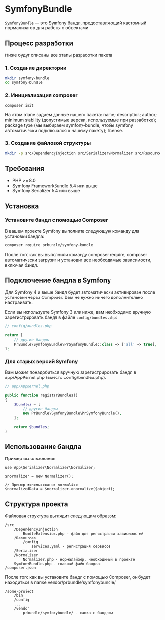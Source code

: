 # SymfonyBundle

`SymfonyBundle` — это Symfony бандл, предоставляющий кастомный нормализатор для работы с объектами

## Процесс разработки

Ниже будут описаны все этапы разработки пакета

### 1. Создание директории

```bash
mkdir symfony-bundle
cd symfony-bundle
```

### 2. Инициализация composer

```bash
composer init
```

На этом этапе задаем данные нашего пакета: name; description; author; minimum stability (допустимые версии, используемые при разработке); package type (мы выбираем symfony-bundle, чтобы symfony автоматически подключался к нашему пакету); license.

### 3. Создание файловой структуры

```bash
mkdir -p src/DependencyInjection src/Serializer/Normalizer src/Resources/config
```

## Требования

- PHP >= 8.0
- Symfony FrameworkBundle 5.4 или выше
- Symfony Serializer 5.4 или выше

## Установка

### Установите бандл с помощью Composer

В вашем проекте Symfony выполните следующую команду для установки бандла:

```bash
composer require prbundle/symfony-bundle
```

После того как вы выполнили команду composer require, composer автоматически загрузит и установит все необходимые зависимости, включая бандл.

## Подключение бандла в Symfony

Для Symfony 4 и выше бандл будет автоматически активирован после установки через Composer. Вам не нужно ничего дополнительно настраивать.

Если вы используете Symfony 3 или ниже, вам необходимо вручную зарегистрировать бандл в файле `config/bundles.php`:

```php
// config/bundles.php

return [
    // другие бандлы
    PrBundle\SymfonyBundle\PrSymfonyBundle::class => ['all' => true],
];
```

### Для старых версий Symfony

Вам может понадобиться вручную зарегистрировать бандл в app/AppKernel.php (вместо config/bundles.php):

```php
// app/AppKernel.php

public function registerBundles()
{
    $bundles = [
        // другие бандлы
        new PrBundle\SymfonyBundle\PrSymfonyBundle(),
    ];

    return $bundles;
}
```

## Использование бандла

Пример использования

```
use App\Serializer\Normalizer\Normalizer;

$normalizer = new Normalizer();

// Пример использования normalize
$normalizedData = $normalizer->normalize($object);
```

## Структура проекта
Файловая структура выглядит следующим образом:
```
/src
    /DependencyInjection
        BundleExtension.php - файл для регистрации зависимостей
    /Resources
        /config
            services.yaml - регистрация сервисов
    /Serializer
	/Normalizer
	    Normalizer.php - нормалайзер, необходимый в проекте
    SymfonyBundle.php - главный файл бандла
/composer.json
```

После того как вы установите бандл с помощью Composer, он будет находиться в папке vendor/prbundle/symfonybundle/

```
/some-project
    /bin
    /config
    ...
    /vendor
        prbundle/symfonybundle/ - папка с бандлом
```


